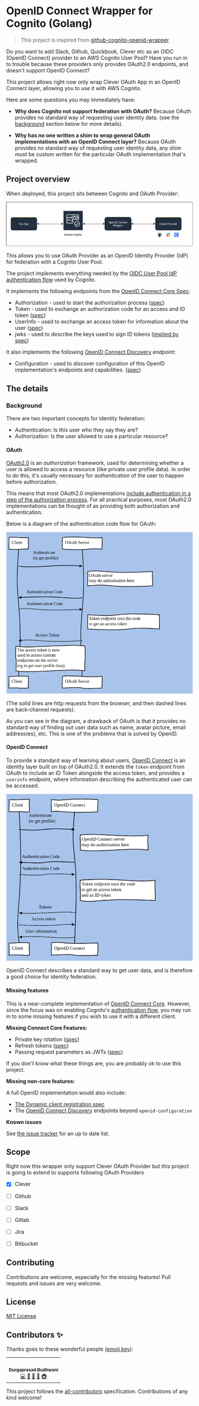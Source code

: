 # OpenID Connect Wrapper for Cognito (Golang)

> This project is inspired from [github-cognito-openid-wrapper](https://github.com/TimothyJones/github-cognito-openid-wrapper)

Do you want to add Slack, Github, Quickbook, Clever etc as an OIDC (OpenID Connect) provider to an AWS Cognito User Pool?
Have you run in to trouble because these providers only provides OAuth2.0 endpoints, and doesn't support OpenID Connect?

This project allows right now only wrap Clever OAuth App in an OpenID Connect layer, allowing you to use it with AWS Cognito.

Here are some questions you may immediately have:

- **Why does Cognito not support federation with OAuth?** Because OAuth provides
  no standard way of requesting user identity data. (see the [background](#background)
  section below for more details).

- **Why has no one written a shim to wrap general OAuth implementations with an
  OpenID Connect layer?** Because OAuth provides no standard way of requesting
  user identity data, any shim must be custom written for the particular OAuth
  implementation that's wrapped.

## Project overview

When deployed, this project sits between Cognito and OAuth Provider:

![Overview](docs/overview.png)

This allows you to use OAuth Provider as an OpenID Identity Provider (IdP) for federation with a Cognito User Pool.

The project implements everything needed by the [OIDC User Pool IdP authentication flow](https://docs.aws.amazon.com/cognito/latest/developerguide/cognito-user-pools-oidc-flow.html) used by Cognito.

It implements the following endpoints from the
[OpenID Connect Core Spec](https://openid.net/specs/openid-connect-core-1_0.html):

- Authorization - used to start the authorization process ([spec](https://openid.net/specs/openid-connect-core-1_0.html#AuthorizationEndpoint))
- Token - used to exchange an authorization code for an access and ID token ([spec](https://openid.net/specs/openid-connect-core-1_0.html#TokenEndpoint))
- UserInfo - used to exchange an access token for information about the user ([spec](https://openid.net/specs/openid-connect-core-1_0.html#UserInfo))
- jwks - used to describe the keys used to sign ID tokens ([implied by spec](https://openid.net/specs/openid-connect-discovery-1_0.html#ProviderMetadata))

It also implements the following [OpenID Connect Discovery](https://openid.net/specs/openid-connect-discovery-1_0.html) endpoint:

- Configuration - used to discover configuration of this OpenID implementation's
  endpoints and capabilities. ([spec](https://openid.net/specs/openid-connect-discovery-1_0.html#ProviderConfig))

## The details

### Background

There are two important concepts for identity federation:

- Authentication: Is this user who they say they are?
- Authorization: Is the user allowed to use a particular resource?

#### OAuth

[OAuth2.0](https://tools.ietf.org/html/rfc6749) is an _authorization_ framework,
used for determining whether a user is allowed to access a resource (like
private user profile data). In order to do this, it's usually necessary for
_authentication_ of the user to happen before authorization.

This means that most OAuth2.0 implementations [include authentication in a step of the authorization process](https://medium.com/@darutk/new-architecture-of-oauth-2-0-and-openid-connect-implementation-18f408f9338d).
For all practical purposes, most OAuth2.0 implementations can
be thought of as providing both authorization and authentication.

Below is a diagram of the authentication code flow for OAuth:

![OAuth flow](docs/oauth-flow.png)

(The solid lines are http requests from the browser, and then dashed lines are
back-channel requests).

As you can see in the diagram, a drawback of OAuth is that it provides no
standard way of finding out user data such as name, avatar picture, email
address(es), etc. This is one of the problems that is solved by OpenID.

#### OpenID Connect

To provide a standard way of learning about users,
[OpenID Connect](https://openid.net/connect/) is an identity layer built on top
of OAuth2.0. It extends the `token` endpoint from OAuth to include an ID Token
alongside the access token, and provides a `userinfo` endpoint, where information
describing the authenticated user can be accessed.

![OpenID Connect](docs/openid-flow.png)

OpenID Connect describes a standard way to get user data, and is therefore a good choice
for identity federation.

#### Missing features

This is a near-complete implementation of [OpenID Connect Core](https://openid.net/specs/openid-connect-core-1_0.html).
However, since the focus was on enabling Cognito's [authentication flow](https://docs.aws.amazon.com/cognito/latest/developerguide/cognito-user-pools-oidc-flow.html),
you may run in to some missing features if you wish to use it with a different
client.

**Missing Connect Core Features:**

- Private key rotation ([spec](https://openid.net/specs/openid-connect-core-1_0.html#RotateSigKeys))
- Refresh tokens ([spec](https://openid.net/specs/openid-connect-core-1_0.html#RefreshTokens))
- Passing request parameters as JWTs ([spec](https://openid.net/specs/openid-connect-core-1_0.html#JWTRequests))

If you don't know what these things are, you are probably ok to use this project.

**Missing non-core features:**

A full OpenID implementation would also include:

- [The Dynamic client registration spec](https://openid.net/specs/openid-connect-registration-1_0.html)
- The [OpenID Connect Discovery](https://openid.net/specs/openid-connect-discovery-1_0.html) endpoints beyond `openid-configuration`

**Known issues**

See [the issue tracker](https://github.com/Durgaprasad-Budhwani/cognito-openid-connectors/issues) for an up to date list.

## Scope

Right now this wrapper only support Clever OAuth Provider but this project is going to extend to supports following OAuth Providers

- [X] Clever
- [ ] Github
- [ ] Slack
- [ ] Gitlab
- [ ] Jira
- [ ] Bitbucket


## Contributing

Contributions are welcome, especially for the missing features! Pull requests and issues are very welcome.

## License

[MIT License](LICENSE)

## Contributors ✨

Thanks goes to these wonderful people ([emoji key](https://allcontributors.org/docs/en/emoji-key)):
<!-- ALL-CONTRIBUTORS-LIST:START - Do not remove or modify this section -->
<!-- prettier-ignore-start -->
<!-- markdownlint-disable -->
<table>
  <tr>
    <td align="center"><a href="https://github.com/Durgaprasad-Budhwani"><img src="https://avatars.githubusercontent.com/u/993962?v=4" width="100px;" alt=""/><br /><sub><b>Durgaprasad Budhwani</b></sub></a><br /><a href="https://github.com/Durgaprasad-Budhwani/cognito-openid-connectors/commits?author=Durgaprasad-Budhwani" title="Code">💻</a> <a href="https://github.com/Durgaprasad-Budhwani/cognito-openid-connectors/commits?author=Durgaprasad-Budhwani" title="Documentation">📖</a> <a href="#maintenance-Durgaprasad-Budhwani" title="Maintenance">🚧</a> <a href="#question-Durgaprasad-Budhwani" title="Answering Questions">💬</a> <a href="#infra-Durgaprasad-Budhwani" title="Infrastructure (Hosting, Build-Tools, etc)">🚇</a></td>
  </tr>
</table>

<!-- markdownlint-restore -->
<!-- prettier-ignore-end -->
<!-- ALL-CONTRIBUTORS-LIST:END -->

<!-- ALL-CONTRIBUTORS-LIST:START - Do not remove or modify this section -->
<!-- prettier-ignore-start -->
<!-- markdownlint-disable -->
<!-- markdownlint-restore -->
<!-- prettier-ignore-end -->
<!-- ALL-CONTRIBUTORS-LIST:END -->

This project follows the [all-contributors](https://github.com/all-contributors/all-contributors) specification. Contributions of any kind welcome!
